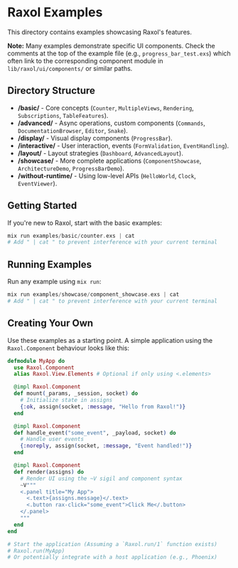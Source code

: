# Raxol Examples

This directory contains examples showcasing Raxol's features.

**Note:** Many examples demonstrate specific UI components. Check the comments at the top of the example file (e.g., `progress_bar_test.exs`) which often link to the corresponding component module in `lib/raxol/ui/components/` or similar paths.

## Directory Structure

- **/basic/** - Core concepts (`Counter`, `MultipleViews`, `Rendering`, `Subscriptions`, `TableFeatures`).
- **/advanced/** - Async operations, custom components (`Commands`, `DocumentationBrowser`, `Editor`, `Snake`).
- **/display/** - Visual display components (`ProgressBar`).
- **/interactive/** - User interaction, events (`FormValidation`, `EventHandling`).
- **/layout/** - Layout strategies (`Dashboard`, `AdvancedLayout`).
- **/showcase/** - More complete applications (`ComponentShowcase`, `ArchitectureDemo`, `ProgressBarDemo`).
- **/without-runtime/** - Using low-level APIs (`HelloWorld`, `Clock`, `EventViewer`).

## Getting Started

If you're new to Raxol, start with the basic examples:

```elixir
mix run examples/basic/counter.exs | cat
# Add " | cat " to prevent interference with your current terminal
```

## Running Examples

Run any example using `mix run`:

```elixir
mix run examples/showcase/component_showcase.exs | cat
# Add " | cat " to prevent interference with your current terminal
```

## Creating Your Own

Use these examples as a starting point. A simple application using the `Raxol.Component` behaviour looks like this:

```elixir
defmodule MyApp do
  use Raxol.Component
  alias Raxol.View.Elements # Optional if only using <.elements>

  @impl Raxol.Component
  def mount(_params, _session, socket) do
    # Initialize state in assigns
    {:ok, assign(socket, :message, "Hello from Raxol!")}
  end

  @impl Raxol.Component
  def handle_event("some_event", _payload, socket) do
    # Handle user events
    {:noreply, assign(socket, :message, "Event handled!")}
  end

  @impl Raxol.Component
  def render(assigns) do
    # Render UI using the ~V sigil and component syntax
    ~V"""
    <.panel title="My App">
      <.text>{assigns.message}</.text>
      <.button rax-click="some_event">Click Me</.button>
    </.panel>
    """
  end
end

# Start the application (Assuming a `Raxol.run/1` function exists)
# Raxol.run(MyApp)
# Or potentially integrate with a host application (e.g., Phoenix)
```
